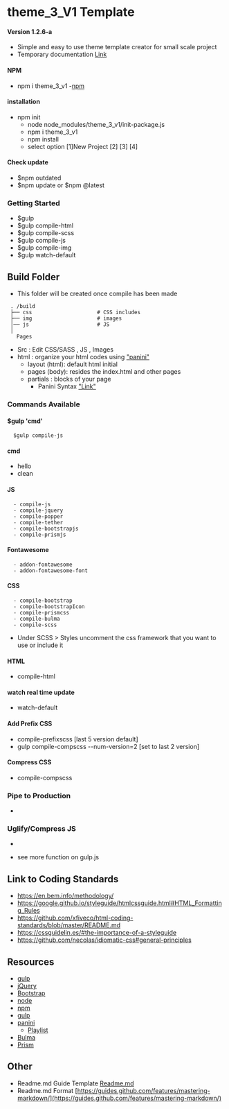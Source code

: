 # theme_3_V1 Template

#### Version 1.2.6-a

- Simple and easy to use theme template creator for small scale project
- Temporary documentation [Link](https://live-rontea.pantheonsite.io/node/82)

#### NPM
- npm i theme_3_v1 
  -[npm](https://www.npmjs.com/package/theme_3_v1)

#### installation 
- npm init
  - node node_modules/theme_3_v1/init-package.js
  - npm i theme_3_v1
  - npm install
  - select option [1]New Project [2] [3] [4]

#### Check update
  - $npm outdated 
  - $npm update or $npm  <packagename>@latest


### Getting Started

  - $gulp
  - $gulp compile-html
  - $gulp compile-scss
  - $gulp compile-js
  - $gulp compile-img
  - $gulp watch-default

## Build Folder
  - This folder will be created once compile has been made

   ```
    . /build
    ├── css                     # CSS includes
    ├── img                     # images
    │── js                      # JS
    │
      Pages       
   ```
- Src : Edit CSS/SASS , JS , Images
- html : organize your html codes using ["panini"](https://www.npmjs.com/package/panini)
  - layout (html): default html initial
  - pages (body): resides the index.html and other pages
  - partials : blocks of your page
    - Panini Syntax ["Link"](https://get.foundation/sites/docs/panini.html)

### Commands Available

#### $gulp 'cmd'
```
  $gulp compile-js
```

#### cmd
- hello
- clean
#### JS
```
  - compile-js
  - compile-jquery
  - compile-popper
  - compile-tether
  - compile-bootstrapjs
  - compile-prismjs
```
#### Fontawesome
```
  - addon-fontawesome
  - addon-fontawesome-font
```
#### CSS
```
  - compile-bootstrap
  - compile-bootstrapIcon
  - compile-prismcss
  - compile-bulma
  - compile-scss 
```
- Under SCSS > Styles uncomment the css framework that you want to use or include it

#### HTML
  - compile-html 

#### watch real time update
  - watch-default

#### Add Prefix CSS
  - compile-prefixscss [last 5 version default]
  - gulp compile-compscss --num-version=2 [set to last 2 version]

#### Compress CSS
  - compile-compscss

### Pipe to Production
  - 

### Uglify/Compress JS
  - 
  
- see more function on gulp.js

## Link to Coding Standards

- https://en.bem.info/methodology/
- https://google.github.io/styleguide/htmlcssguide.html#HTML_Formatting_Rules
- https://github.com/xfiveco/html-coding-standards/blob/master/README.md
- https://cssguidelin.es/#the-importance-of-a-styleguide
- https://github.com/necolas/idiomatic-css#general-principles

## Resources
- [gulp](https://riptutorial.com/gulp/topic/1341/getting-started-with-gulp)
- [jQuery](https://jquery.com)
- [Bootstrap](https://getbootstrap.com/)
- [node](https://nodejs.org/en/)
- [npm](https://www.npmjs.com/)
- [gulp](https://gulpjs.com/)
- [panini](https://foundation.zurb.com/sites/docs/panini.html)
  - [Playlist](https://www.youtube.com/playlist?list=PLJVWPVPk_D_3A4OBvLtsrcjL7gs1QEWLW)
- [Bulma](https://bulma.io/)
- [Prism](https://prismjs.com/index.html)
## Other

- Readme.md Guide Template [Readme.md](https://gist.github.com/PurpleBooth/109311bb0361f32d87a2)
- Readme.md Format [https://guides.github.com/features/mastering-markdown/](https://guides.github.com/features/mastering-markdown/)
